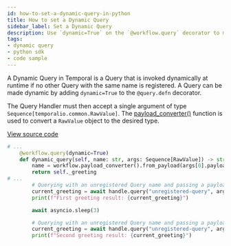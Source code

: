 ```yaml
---
id: how-to-set-a-dynamic-query-in-python
title: How to set a Dynamic Query
sidebar_label: Set a Dynamic Query
description: Use `dynamic=True` on the `@workflow.query` decorator to make a Query dynamic.
tags:
- dynamic query
- python sdk
- code sample
---
```


<!-- DO NOT EDIT THIS FILE DIRECTLY.
THIS FILE IS GENERATED from https://github.com/temporalio/documentation-samples-python/blob/dynamic-ent/dynamic_entities/your_dynamic_query_dacx.py. -->

A Dynamic Query in Temporal is a Query that is invoked dynamically at runtime if no other Query with the same name is registered.
A Query can be made dynamic by adding `dynamic=True` to the `@query.defn` decorator.

The Query Handler must then accept a single argument of type `Sequence[temporalio.common.RawValue]`.
The [payload_converter()](https://python.temporal.io/temporalio.workflow.html#payload_converter) function is used to convert a `RawValue` object to the desired type.

<a class="dacx-source-link" href="https://github.com/temporalio/documentation-samples-python/blob/dynamic-ent/dynamic_entities/your_dynamic_query_dacx.py">View source code</a>

```python
# ...
    @workflow.query(dynamic=True)
    def dynamic_query(self, name: str, args: Sequence[RawValue]) -> str:
        name = workflow.payload_converter().from_payload(args[0].payload)
        return self._greeting
# ...
        # Querying with an unregistered Query name and passing a payload.
        current_greeting = await handle.query("unregistered-query", arg="None")
        print(f"First greeting result: {current_greeting}")

        await asyncio.sleep(3)

        # Querying with an unregistered Query name and passing a payload.
        current_greeting = await handle.query("unregistered-query", arg="None")
        print(f"Second greeting result: {current_greeting}")
```
